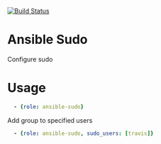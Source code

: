 [![Build Status](https://travis-ci.org/thomaslorentsen/ansible-sudo.svg?branch=master)](https://travis-ci.org/thomaslorentsen/ansible-sudo)
# Ansible Sudo
Configure sudo

# Usage
```yaml
  - {role: ansible-sudo}
```
Add group to specified users
```yaml
  - {role: ansible-sudo, sudo_users: [travis]}
```
